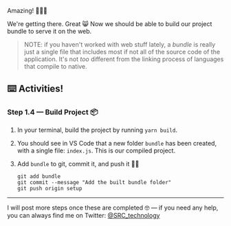 Amazing! 👏👏👏

We're getting there. Great 😸 Now we should be able to build our project bundle to serve it on the web.

> NOTE: if you haven't worked with web stuff lately, a _bundle_ is really just a single file that includes most if not all of the source code of the application. It's not _too_ different from the linking process of languages that compile to native.

## :keyboard: Activities!

### Step 1.4 — Build Project 📦

1. In your terminal, build the project by running `yarn build`.

2. You should see in VS Code that a new folder `bundle` has been created, with a single file: `index.js`. This is our compiled project.

3. Add `bundle` to git, commit it, and push it 🏋️‍♀️

   ```
   git add bundle
   git commit --message "Add the built bundle folder"
   git push origin setup
   ```
   
----

I will post more steps once these are completed 🤓 — if you need any help, you can always find me on Twitter: [@SRC_technology](https://twitter.com/SRC_technology)
